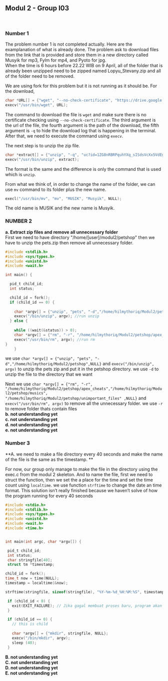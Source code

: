 ## Modul 2 - Group I03 
</br>

### **Number 1**
The problem number 1 is not completed actually. Here are the examplanation of what is already done.
The problem ask to download files from the link that is provided and store them in a new directory called Musyik for mp3, Fylm for mp4, and Pyoto for jpg. </br>
When the time is 6 hours before 22.22 WIB on 9 April, all of the folder that is already been unzipped need to be zipped named Lopyu_Stevany.zip and all of the folder need to be removed. </br>

We are using fork for this problem but it is not running as it should be. For the download,
```c
char *URL[] = {"wget", "--no-check-certificate", "https://drive.google.com/uc?id=1ZG8nRBRPquhYXq_sISdsVcXx5VdEgi-J&export=download", "/home/Sisop/Modul_2", "-q", NULL};
execv("/usr/bin/wget", URL);
```
The command to download the file is `wget` and make sure there is no certificate checking using `--no-check-certificate`. The third argument is the url of the file, the fourth argument is the path of the download, the fifth argument is `-q` to hide the download log that is happening in the terminal. After that, we need to execute the command using `execv`. </br>

The next step is to unzip the zip file.
```c
char *extract[] = {"unzip", "-q", "uc?id=1ZG8nRBRPquhYXq_sISdsVcXx5VdEgi-J&export=download", NULL};
execv("/usr/bin/unzip", extract);
```
The format is the same and the difference is only the command that is used which is `unzip`. </br>

From what we think of, in order to change the name of the folder, we can use `mv` command to its folder plus the new name.
```c
execl("/usr/bin/mv", "mv", "MUSIK", "Musyik", NULL);
```
The old name is MUSIK and the new name is Musyik.</br>

### **NUMBER 2**
**a. Extract zip files and remove all unnecessary folder**</br>
First we need to have directory "/home/[user]/modul2/petshop" then we have to unzip the pets.zip then remove all unnecessary folder.
```c
#include <stdlib.h>
#include <sys/types.h>
#include <unistd.h>
#include <wait.h>

int main() {

  pid_t child_id;
  int status;

  child_id = fork();
  if (child_id == 0) {
    
    char *argv[] = {"unzip", "pets", "-d","/home/hilmythoriq/Modul2/petshop",NULL}; //unzip pets zip to directory
    execv("/bin/unzip", argv); //run unzip
  } else {
    
    while ((wait(&status)) > 0);
    char *argv[] = {"rm", "-r", "/home/hilmythoriq/Modul2/petshop/apex_cheats","/home/hilmythoriq/Modul2/petshop/musics", "/home/hilmythoriq/Modul2/petshop/unimportant_files" ,NULL}; //remove unnecessary files
    execv("/usr/bin/rm", argv); //run rm 
}
    }
```
we use ``char *argv[] = {"unzip", "pets", "-d","/home/hilmythoriq/Modul2/petshop",NULL}`` and ``execv("/bin/unzip", argv)`` to unzip the pets zip and put it in the petshop directory. we use ``-d`` to unzip the file to the directory that we want</br>

Next we use ``char *argv[] = {"rm", "-r", "/home/hilmythoriq/Modul2/petshop/apex_cheats","/home/hilmythoriq/Modul2/petshop/musics", "/home/hilmythoriq/Modul2/petshop/unimportant_files" ,NULL}`` and ``execv("/usr/bin/rm", argv)`` to remove all the unnecessary folder. we use ``-r`` to remove folder thats contain files</br>
**b. not understanding yet**</br>
**c. not understanding yet**</br>
**d. not understanding yet**</br>
**e. not understanding yet** </br>

### **Number 3**
**A. we need to make a file directory every 40 seconds and make the name of the file is the same as the timestamp. **</br>


For now, our group only manage to make the file in the directory using the exec.c from the modul 2 skeleton. And to name the file, first we need to struct the function, then we set the a place for the time and set the time count using ``localtime``. we use function ``strftime`` to change the date an time format. This solution isn’t really finished because we haven’t solve of how the program running for every 40 seconds
 ```c
#include <stdio.h>
#include <stdlib.h>
#include <sys/types.h>
#include <unistd.h>
#include <wait.h>
#include <time.h>


int main(int argc, char *argv[]) {
 
  pid_t child_id;
  int status;
  char stringfile[40];
  struct tm *timestamp;

child_id = fork();
time_t now = time(NULL);
timestamp = localtime(&now);

strftime(stringfile, sizeof(stringfile), "%Y-%m-%d_%H:%M:%S", timestamp);

  if (child_id < 0) {
    exit(EXIT_FAILURE); // Jika gagal membuat proses baru, program akan berhenti
  }

  if (child_id == 0) {
    // this is child
   
    char *argv[] = {"mkdir", stringfile, NULL};
    execv("/bin/mkdir", argv);
    sleep (40);
  }
```

**B. not understanding yet**</br>
**C. not understanding yet**</br>
**D. not understanding yet**</br>
**E. not understanding yet** </br>

 
 
 
	

